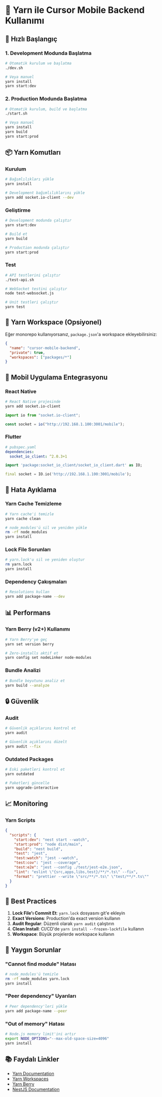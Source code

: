 # 🧶 Yarn ile Cursor Mobile Backend Kullanımı

## 🚀 Hızlı Başlangıç

### 1. **Development Modunda Başlatma**

```bash
# Otomatik kurulum ve başlatma
./dev.sh

# Veya manuel
yarn install
yarn start:dev
```

### 2. **Production Modunda Başlatma**

```bash
# Otomatik kurulum, build ve başlatma
./start.sh

# Veya manuel
yarn install
yarn build
yarn start:prod
```

## 📦 Yarn Komutları

### **Kurulum**

```bash
# Bağımlılıkları yükle
yarn install

# Development bağımlılıklarını yükle
yarn add socket.io-client --dev
```

### **Geliştirme**

```bash
# Development modunda çalıştır
yarn start:dev

# Build et
yarn build

# Production modunda çalıştır
yarn start:prod
```

### **Test**

```bash
# API testlerini çalıştır
./test-api.sh

# WebSocket testini çalıştır
node test-websocket.js

# Unit testleri çalıştır
yarn test
```

## 🔧 Yarn Workspace (Opsiyonel)

Eğer monorepo kullanıyorsanız, `package.json`'a workspace ekleyebilirsiniz:

```json
{
  "name": "cursor-mobile-backend",
  "private": true,
  "workspaces": ["packages/*"]
}
```

## 📱 Mobil Uygulama Entegrasyonu

### **React Native**

```bash
# React Native projesinde
yarn add socket.io-client
```

```javascript
import io from "socket.io-client";

const socket = io("http://192.168.1.100:3001/mobile");
```

### **Flutter**

```yaml
# pubspec.yaml
dependencies:
  socket_io_client: ^2.0.3+1
```

```dart
import 'package:socket_io_client/socket_io_client.dart' as IO;

final socket = IO.io('http://192.168.1.100:3001/mobile');
```

## 🐛 Hata Ayıklama

### **Yarn Cache Temizleme**

```bash
# Yarn cache'i temizle
yarn cache clean

# node_modules'ü sil ve yeniden yükle
rm -rf node_modules
yarn install
```

### **Lock File Sorunları**

```bash
# yarn.lock'u sil ve yeniden oluştur
rm yarn.lock
yarn install
```

### **Dependency Çakışmaları**

```bash
# Resolutions kullan
yarn add package-name --dev
```

## 📊 Performans

### **Yarn Berry (v2+) Kullanımı**

```bash
# Yarn Berry'ye geç
yarn set version berry

# Zero-installs aktif et
yarn config set nodeLinker node-modules
```

### **Bundle Analizi**

```bash
# Bundle boyutunu analiz et
yarn build --analyze
```

## 🔒 Güvenlik

### **Audit**

```bash
# Güvenlik açıklarını kontrol et
yarn audit

# Güvenlik açıklarını düzelt
yarn audit --fix
```

### **Outdated Packages**

```bash
# Eski paketleri kontrol et
yarn outdated

# Paketleri güncelle
yarn upgrade-interactive
```

## 📈 Monitoring

### **Yarn Scripts**

```json
{
  "scripts": {
    "start:dev": "nest start --watch",
    "start:prod": "node dist/main",
    "build": "nest build",
    "test": "jest",
    "test:watch": "jest --watch",
    "test:cov": "jest --coverage",
    "test:e2e": "jest --config ./test/jest-e2e.json",
    "lint": "eslint \"{src,apps,libs,test}/**/*.ts\" --fix",
    "format": "prettier --write \"src/**/*.ts\" \"test/**/*.ts\""
  }
}
```

## 🎯 Best Practices

1. **Lock File'ı Commit Et**: `yarn.lock` dosyasını git'e ekleyin
2. **Exact Versions**: Production'da exact version kullanın
3. **Audit Regular**: Düzenli olarak `yarn audit` çalıştırın
4. **Clean Install**: CI/CD'de `yarn install --frozen-lockfile` kullanın
5. **Workspace**: Büyük projelerde workspace kullanın

## 🚨 Yaygın Sorunlar

### **"Cannot find module" Hatası**

```bash
# node_modules'ü temizle
rm -rf node_modules yarn.lock
yarn install
```

### **"Peer dependency" Uyarıları**

```bash
# Peer dependency'leri yükle
yarn add package-name --peer
```

### **"Out of memory" Hatası**

```bash
# Node.js memory limit'ini artır
export NODE_OPTIONS="--max-old-space-size=4096"
yarn install
```

## 📚 Faydalı Linkler

- [Yarn Documentation](https://yarnpkg.com/docs)
- [Yarn Workspaces](https://yarnpkg.com/features/workspaces)
- [Yarn Berry](https://yarnpkg.com/getting-started/install)
- [NestJS Documentation](https://docs.nestjs.com/)
